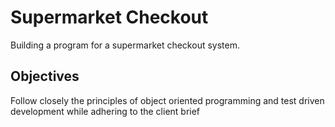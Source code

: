 # Supermarket Checkout

Building a program for a supermarket checkout system.

## Objectives

 Follow closely the principles of object oriented programming and test driven development while adhering to the client brief
